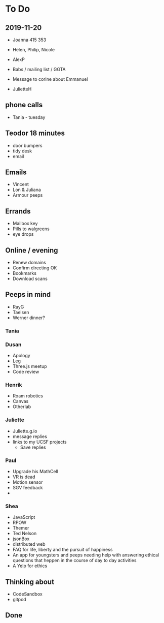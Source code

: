 # To Do

## 2019-11-20

- Joanna 415 353
- Helen, Philip, Nicole

- AlexP
- Babs / mailing list / GGTA
- Message to corine about Emmanuel
- JulietteH

## phone calls

- Tania - tuesday

## Teodor 18 minutes

- door bumpers
- tidy desk
- email

## Emails

- Vincent
- Lon & Juliana
- Armour peeps

## Errands

- Mailbox key
- Pills to walgreens
- eye drops

## Online / evening

- Renew domains
- Confirm directing OK
- Bookmarks
- Download scans

## Peeps in mind

- RayG
- Taelsen
- Werner dinner?

### Tania

### Dusan

- Apology
- Leg
- Three.js meetup
- Code review

### Henrik

- Roam robotics
- Canvas
- Otherlab

### Juliette

- Juliette.g.io
- message replies
- links to my UCSF projects
  - Save replies

### Paul

- Upgrade his MathCell
- VR is dead
- Motion sensor
- SGV feedback
-

### Shea

- JavaScript
- RPOW
- Themer
- Ted Nelson
- jsonBox
- distributed web
- FAQ for life, liberty and the pursuit of happiness
- An app for youngsters and peeps needing help with answering ethical questions that heppen in the course of day to day activities
- A Yelp for ethics

## Thinking about

- CodeSandbox
- gitpod

## Done
